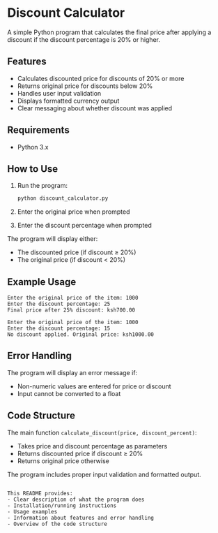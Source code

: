 # Discount Calculator

A simple Python program that calculates the final price after applying a discount if the discount percentage is 20% or higher.

## Features

- Calculates discounted price for discounts of 20% or more
- Returns original price for discounts below 20%
- Handles user input validation
- Displays formatted currency output
- Clear messaging about whether discount was applied

## Requirements

- Python 3.x

## How to Use

1. Run the program:
   ```bash
   python discount_calculator.py
   ```

2. Enter the original price when prompted
3. Enter the discount percentage when prompted

The program will display either:
- The discounted price (if discount ≥ 20%)
- The original price (if discount < 20%)

## Example Usage

```
Enter the original price of the item: 1000
Enter the discount percentage: 25
Final price after 25% discount: ksh700.00
```

```
Enter the original price of the item: 1000
Enter the discount percentage: 15
No discount applied. Original price: ksh1000.00
```

## Error Handling

The program will display an error message if:
- Non-numeric values are entered for price or discount
- Input cannot be converted to a float

## Code Structure

The main function `calculate_discount(price, discount_percent)`:
- Takes price and discount percentage as parameters
- Returns discounted price if discount ≥ 20%
- Returns original price otherwise

The program includes proper input validation and formatted output.
```

This README provides:
- Clear description of what the program does
- Installation/running instructions
- Usage examples
- Information about features and error handling
- Overview of the code structure